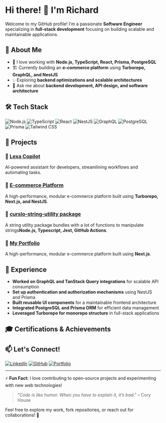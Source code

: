 # Hi there! 👋 I'm Richard

Welcome to my GitHub profile! I'm a passionate **Software Engineer** specializing in **full-stack development** focusing on building scalable and maintainable applications.

## 🚀 About Me
- 🔨 I love working with **Node.js, TypeScript, React, Prisma, PostgreSQL**
- 🏗️ Currently building an **e-commerce platform** using **Turborepo, GraphQL, and NestJS**
- 💡 Exploring **backend optimizations and scalable architectures**
- 💬 Ask me about **backend development, API design, and software architecture**

## 🛠 Tech Stack
![Node.js](https://img.shields.io/badge/Node.js-339933?style=for-the-badge&logo=node.js&logoColor=white)
![TypeScript](https://img.shields.io/badge/TypeScript-007ACC?style=for-the-badge&logo=typescript&logoColor=white)
![React](https://img.shields.io/badge/React-61DAFB?style=for-the-badge&logo=react&logoColor=black)
![NestJS](https://img.shields.io/badge/NestJS-E0234E?style=for-the-badge&logo=nestjs&logoColor=white)
![GraphQL](https://img.shields.io/badge/GraphQL-E10098?style=for-the-badge&logo=graphql&logoColor=white)
![PostgreSQL](https://img.shields.io/badge/PostgreSQL-336791?style=for-the-badge&logo=postgresql&logoColor=white)
![Prisma](https://img.shields.io/badge/Prisma-2D3748?style=for-the-badge&logo=prisma&logoColor=white)
![Tailwind CSS](https://img.shields.io/badge/TailwindCSS-38B2AC?style=for-the-badge&logo=tailwind-css&logoColor=white)

## 🌟 Projects
### 🔹 [Lexa Copilot](https://github.com/yourusername/lexa-copilot)
AI-powered assistant for developers, streamlining workflows and automating tasks.

### 🔹 [E-commerce Platform](https://github.com/yourusername/ecommerce-turborepo)
A high-performance, modular e-commerce platform built using **Turborepo, Next.js, and NestJS**.

### 🔹 [curslo-string-utility package](https://www.npmjs.com/package/curslo-string-utilities?activeTab=readme)
A string utility package bundles with a lot of functions to manipulate strings**Node.js, Typescript, Jest, GitHub Actions**.

### 🔹 [My Portfolio](https://richard-kisivii-xi-ten.vercel.app)
A high-performance, modular e-commerce platform built using **Next.js**.

## 🎯 Experience
- **Worked on GraphQL and TanStack Query integrations** for scalable API consumption
- **Set up authentication and authorization mechanisms** using NestJS and Prisma
- **Built reusable UI components** for a maintainable frontend architecture
- **Integrated PostgreSQL and Prisma ORM** for efficient data management
- **Leveraged Turborepo for monorepo structure** in full-stack applications

## 🎓 Certifications & Achievements

## 📫 Let's Connect!
[![LinkedIn](https://img.shields.io/badge/LinkedIn-0A66C2?style=for-the-badge&logo=linkedin&logoColor=white)](https://www.linkedin.com/in/richard-kisivii-2ab621210/)
[![GitHub](https://img.shields.io/badge/GitHub-181717?style=for-the-badge&logo=github&logoColor=white)](https://github.com/Curslo)
[![Portfolio](https://img.shields.io/badge/Portfolio-000000?style=for-the-badge&logo=vercel&logoColor=white)](https://richard-kisivii-xi-ten.vercel.app/)

---
⚡ **Fun Fact:** I love contributing to open-source projects and experimenting with new web technologies!
> *"Code is like humor. When you have to explain it, it’s bad."* – Cory House

Feel free to explore my work, fork repositories, or reach out for collaborations! 🚀
